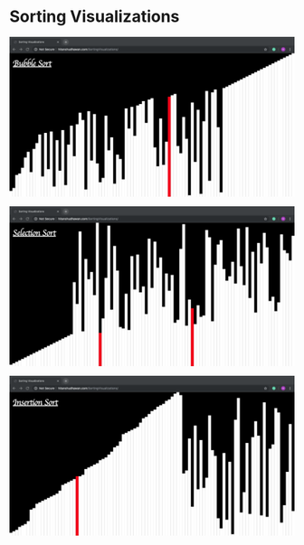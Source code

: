 Sorting Visualizations
========================

<a href="http://hitanshudhawan.com/10PRINT/"><img src="/images/bubbleSort.png"></a>

<a href="http://hitanshudhawan.com/10PRINT/"><img src="/images/selectionSort.png"></a>

<a href="http://hitanshudhawan.com/10PRINT/"><img src="/images/insertionSort.png"></a>
